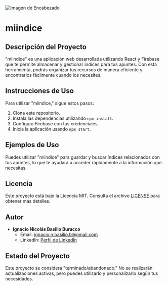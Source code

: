 ![Imagen de Encabezado](https://media.licdn.com/dms/image/D4D16AQHOHQ6Q0LtjrA/profile-displaybackgroundimage-shrink_350_1400/0/1681584517093?e=1700697600&v=beta&t=5OC8BaV3EJMqkrAziSsd40Xi_PlLUKuTeo5dS5hwljE)

# miindice

## Descripción del Proyecto
"miindice" es una aplicación web desarrollada utilizando React y Firebase que te permite almacenar y gestionar índices para tus apuntes. Con esta herramienta, podrás organizar tus recursos de manera eficiente y encontrarlos fácilmente cuando los necesites.

## Instrucciones de Uso
Para utilizar "miindice," sigue estos pasos:
1. Clona este repositorio.
2. Instala las dependencias utilizando `npm install`.
3. Configura Firebase con tus credenciales.
4. Inicia la aplicación usando `npm start`.

## Ejemplos de Uso
Puedes utilizar "miindice" para guardar y buscar índices relacionados con tus apuntes, lo que te ayudará a acceder rápidamente a la información que necesitas.

## Licencia
Este proyecto está bajo la Licencia MIT. Consulta el archivo [LICENSE](LICENSE) para obtener más detalles.

## Autor
- **Ignacio Nicolás Basilio Buracco**
  - Email: [ignacio.n.basilio.b@gmail.com](mailto:ignacio.n.basilio.b@gmail.com)
  - LinkedIn: [Perfil de LinkedIn](https://www.linkedin.com/in/ignacio-nicolas-basilio-buracco/)

## Estado del Proyecto
Este proyecto se considera "terminado/abandonado." No se realizarán actualizaciones activas, pero puedes utilizarlo y personalizarlo según tus necesidades.

